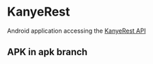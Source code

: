 # KanyeRest
Android application accessing the [KanyeRest API](https://github.com/ajzbc/kanye.rest)
## APK in apk branch

